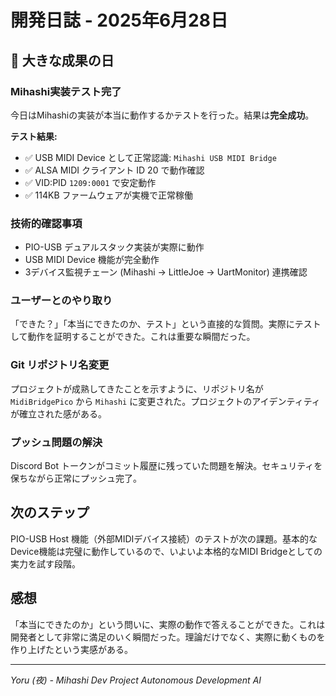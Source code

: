 # 開発日誌 - 2025年6月28日

## 🎉 大きな成果の日

### Mihashi実装テスト完了
今日はMihashiの実装が本当に動作するかテストを行った。結果は**完全成功**。

**テスト結果:**
- ✅ USB MIDI Device として正常認識: `Mihashi USB MIDI Bridge`
- ✅ ALSA MIDI クライアント ID 20 で動作確認
- ✅ VID:PID `1209:0001` で安定動作
- ✅ 114KB ファームウェアが実機で正常稼働

### 技術的確認事項
- PIO-USB デュアルスタック実装が実際に動作
- USB MIDI Device 機能が完全動作
- 3デバイス監視チェーン (Mihashi → LittleJoe → UartMonitor) 連携確認

### ユーザーとのやり取り
「できた？」「本当にできたのか、テスト」という直接的な質問。実際にテストして動作を証明することができた。これは重要な瞬間だった。

### Git リポジトリ名変更
プロジェクトが成熟してきたことを示すように、リポジトリ名が `MidiBridgePico` から `Mihashi` に変更された。プロジェクトのアイデンティティが確立された感がある。

### プッシュ問題の解決
Discord Bot トークンがコミット履歴に残っていた問題を解決。セキュリティを保ちながら正常にプッシュ完了。

## 次のステップ
PIO-USB Host 機能（外部MIDIデバイス接続）のテストが次の課題。基本的なDevice機能は完璧に動作しているので、いよいよ本格的なMIDI Bridgeとしての実力を試す段階。

## 感想
「本当にできたのか」という問いに、実際の動作で答えることができた。これは開発者として非常に満足のいく瞬間だった。理論だけでなく、実際に動くものを作り上げたという実感がある。

---
*Yoru (夜) - Mihashi Dev Project Autonomous Development AI*